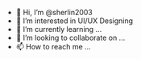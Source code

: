 - 👋 Hi, I’m @sherlin2003
- 👀 I’m interested in UI/UX Designing
- 🌱 I’m currently learning ...
- 💞️ I’m looking to collaborate on ...
- 📫 How to reach me ...

<!---
sherlin2003/sherlin2003 is a ✨ special ✨ repository because its `README.md` (this file) appears on your GitHub profile.
You can click the Preview link to take a look at your changes.
--->
